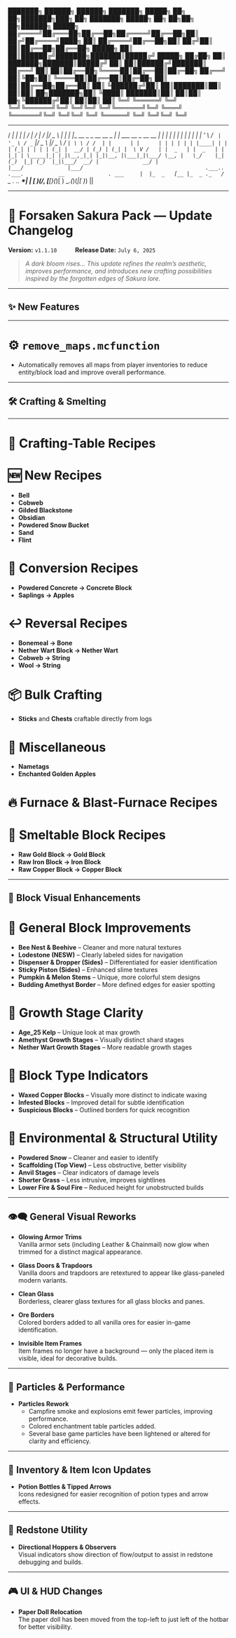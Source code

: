 
███████╗ ██████╗ ██████╗ ███████╗ █████╗ ██╗  ██╗███████╗███╗   ██╗    ███████╗ █████╗ ██╗  ██╗██╗   ██╗██████╗  █████╗ 
██╔════╝██╔═══██╗██╔══██╗██╔════╝██╔══██╗██║ ██╔╝██╔════╝████╗  ██║    ██╔════╝██╔══██╗██║ ██╔╝██║   ██║██╔══██╗██╔══██╗
█████╗  ██║   ██║██████╔╝███████╗███████║█████╔╝ █████╗  ██╔██╗ ██║    ███████╗███████║█████╔╝ ██║   ██║██████╔╝███████║
██╔══╝  ██║   ██║██╔══██╗╚════██║██╔══██║██╔═██╗ ██╔══╝  ██║╚██╗██║    ╚════██║██╔══██║██╔═██╗ ██║   ██║██╔══██╗██╔══██║
██║     ╚██████╔╝██║  ██║███████║██║  ██║██║  ██╗███████╗██║ ╚████║    ███████║██║  ██║██║  ██╗╚██████╔╝██║  ██║██║  ██║
╚═╝      ╚═════╝ ╚═╝  ╚═╝╚══════╝╚═╝  ╚═╝╚═╝  ╚═╝╚══════╝╚═╝  ╚═══╝    ╚══════╝╚═╝  ╚═╝╚═╝  ╚═╝ ╚═════╝ ╚═╝  ╚═╝╚═╝  ╚═╝
   _____ _                            _                       __       __       __  ___  
  / ____| |                          | |                     /_ |     /_ |     /_ |/ _ \ 
 | |    | |__   __ _ _ __   __ _  ___| | ___   __ _  __   __  | |      | |      | | | | |
 | |    | '_ \ / _` | '_ \ / _` |/ _ \ |/ _ \ / _` | \ \ / /  | |      | |      | | | | |
 | |____| | | | (_| | | | | (_| |  __/ | (_) | (_| |  \ V /   | |  _   | |  _   | | |_| |
  \_____|_| |_|\__,_|_| |_|\__, |\___|_|\___/ \__, |   \_/    |_| (_)  |_| (_)  |_|\___/ 
                            __/ |              __/ |                                     
                           |___/              |___/                                      
       .___..       .___.           __              .
 ___     |  |_  _   [__ |_  _ ._   /  ` _ . .._  __*|
         |  [ )(/,  [___[_)(_)[ )  \__.(_)(_|[ )_) ||

--- 

# 🌸 Forsaken Sakura Pack — Update Changelog #
**Version:** `v1.1.10`   **Release Date:** `July 6, 2025`  

> *A dark bloom rises... This update refines the realm’s aesthetic, improves performance, and introduces new crafting possibilities* 
	*inspired by the forgotten edges of Sakura lore.*


---

## ✨ New Features ##

---

# ⚙️ `remove_maps.mcfunction`
- Automatically removes all maps from player inventories to reduce entity/block load and improve overall performance.

---

## 🛠️ Crafting & Smelting ##

---

# 🧪 Crafting-Table Recipes #

# 🆕 New Recipes
- **Bell**
- **Cobweb**
- **Gilded Blackstone**
- **Obsidian**
- **Powdered Snow Bucket**
- **Sand**
- **Flint**

# 🔄 Conversion Recipes
- **Powdered Concrete → Concrete Block**
- **Saplings → Apples**

# ↩️ Reversal Recipes
- **Bonemeal → Bone**
- **Nether Wart Block → Nether Wart**
- **Cobweb → String**
- **Wool → String**

# 📦 Bulk Crafting
- **Sticks** and **Chests** craftable directly from logs

# 🧷 Miscellaneous
- **Nametags**
- **Enchanted Golden Apples**

# 🔥 Furnace & Blast-Furnace Recipes #

# 🧱 Smeltable Block Recipes
- **Raw Gold Block → Gold Block**
- **Raw Iron Block → Iron Block**
- **Raw Copper Block → Copper Block**

---

## 🧱 Block Visual Enhancements

# 🔹 General Block Improvements
- **Bee Nest & Beehive** – Cleaner and more natural textures  
- **Lodestone (NESW)** – Clearly labeled sides for navigation  
- **Dispenser & Dropper (Sides)** – Differentiated for easier identification  
- **Sticky Piston (Sides)** – Enhanced slime textures  
- **Pumpkin & Melon Stems** – Unique, more colorful stem designs  
- **Budding Amethyst Border** – More defined edges for easier spotting  

# 🌱 Growth Stage Clarity
- **Age_25 Kelp** – Unique look at max growth  
- **Amethyst Growth Stages** – Visually distinct shard stages  
- **Nether Wart Growth Stages** – More readable growth stages  

# 🧩 Block Type Indicators
- **Waxed Copper Blocks** – Visually more distinct to indicate waxing  
- **Infested Blocks** – Improved detail for subtle identification  
- **Suspicious Blocks** – Outlined borders for quick recognition  

# 🌿 Environmental & Structural Utility
- **Powdered Snow** – Cleaner and easier to identify  
- **Scaffolding (Top View)** – Less obstructive, better visibility  
- **Anvil Stages** – Clear indicators of damage levels  
- **Shorter Grass** – Less intrusive, improves sightlines  
- **Lower Fire & Soul Fire** – Reduced height for unobstructed builds  

---

## 👁️‍🗨️ General Visual Reworks

- **Glowing Armor Trims**  
  Vanilla armor sets (including Leather & Chainmail) now glow when trimmed for a distinct magical appearance.

- **Glass Doors & Trapdoors**  
  Vanilla doors and trapdoors are retextured to appear like glass-paneled modern variants.

- **Clean Glass**  
  Borderless, clearer glass textures for all glass blocks and panes.

- **Ore Borders**  
  Colored borders added to all vanilla ores for easier in-game identification.

- **Invisible Item Frames**  
  Item frames no longer have a background — only the placed item is visible, ideal for decorative builds.

---

## 🎇 Particles & Performance

- **Particles Rework**  
  - Campfire smoke and explosions emit fewer particles, improving performance.  
  - Colored enchantment table particles added.  
  - Several base game particles have been lightened or altered for clarity and efficiency.

---

## 🧪 Inventory & Item Icon Updates

- **Potion Bottles & Tipped Arrows**  
  Icons redesigned for easier recognition of potion types and arrow effects.

---

## 🧭 Redstone Utility

- **Directional Hoppers & Observers**  
  Visual indicators show direction of flow/output to assist in redstone debugging and builds.

---

## 🎮 UI & HUD Changes

- **Paper Doll Relocation**  
  The paper doll has been moved from the top-left to just left of the hotbar for better visibility.
